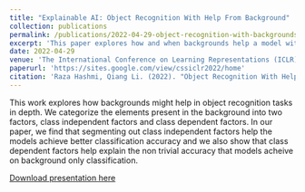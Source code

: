 ```yaml
---
title: "Explainable AI: Object Recognition With Help From Background"
collection: publications
permalink: /publications/2022-04-29-object-recognition-with-backgrounds
excerpt: 'This paper explores how and when backgrounds help a model with object classification task'
date: 2022-04-29
venue: 'The International Conference on Learning Representations (ICLR), CSS Workshop'
paperurl: 'https://sites.google.com/view/cssiclr2022/home'
citation: 'Raza Hashmi, Qiang Li. (2022). "Object Recognition With Help From Background." <i>ICLR CSS Workshop</i>.(1)'
---
```

This work explores how backgrounds might help in object recognition tasks in depth. We categorize the elements present in the background into two factors, class independent factors and class dependent factors.
In our paper, we find that segmenting out class independent factors help the models achieve better classification accuracy and we also show that class dependent factors help explain the non trivial accuracy that models acheive on background only classification.

[Download presentation here](https://razahashmi.github.io/files/objectrecognitionBackgroundICLR.pdf)

